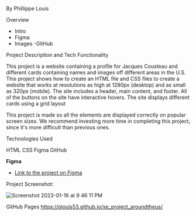 By Phillippe Louis

Overview

- Intro
- Figma
- Images
  -GitHub

Project Description and Tech Functionality

This project is a website containing a profile for Jacques Cousteau and different cards containing names and images off different areas in the U.S. This project shows how to create an HTML file and CSS files to create a website that works at resolutions as high at 1280px (desktop) and as small as 320px (mobile). The site includes a header, main content, and footer. All of the buttons on the site have interactive hovers. The site displays different cards using a grid layout

This project is made so all the elements are displayed correctly on popular screen sizes. We recommend investing more time in completing this project, since it's more difficult than previous ones.

Technologies Used

HTML
CSS
Figma
GitHub

**Figma**

- [Link to the project on Figma](https://www.figma.com/file/ii4xxsJ0ghevUOcssTlHZv/Sprint-3%3A-Around-the-US?node-id=0%3A1)

Project Screenshot:

![Screenshot 2023-01-16 at 9 46 11 PM](https://user-images.githubusercontent.com/117612222/212801482-49e6f755-cb12-420a-9a3f-b95ed521b2af.png)

GitHub Pages
https://plouis53.github.io/se_project_aroundtheus/
